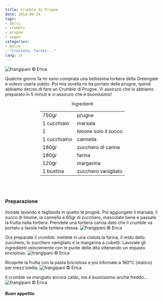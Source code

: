 ```yaml
---
title: Crumble di Prugne
date: 2014-08-24
tags:
- dolci
- crumble
- prugne
- vegan
categories:
- Dolce
- "Crostate, Tartes..."
lang: it
---
```

![](header.jpg "frangipani © Erica")

Qualche giorno fa mi sono comprata una bellissima tortiera della Greengate e volevo usarla subito. Poi mia sorella mi ha portato delle prugne, quindi abbiamo deciso di fare un Crumble di Prugne. Vi assicuro che lo abbiamo preparato in 5 minuti e vi assicuro che è buonissimo!


<div id="wrapper" style="text-align: center">
  <div id="yourdiv" style="display: inline-block;">
    <div class="ingredients">
      <div class="ingredients-title">Ingredienti</div>
      <table>
        <tbody>
          <tr>
            <td>750gr</td>
            <td>prugne</td>
          </tr>
          <tr>
            <td>1 cucchiaio</td>
            <td>marsala</td>
          </tr>
          <tr>
            <td>1</td>
            <td>limone solo il succo</td>
          </tr>
          <tr>
            <td>1 cucchiaino</td>
            <td>cannella</td>
          </tr>
          <tr>
            <td>180gr</td>
            <td>zucchero di canna</td>
          </tr>
          <tr>
            <td>180gr</td>
            <td>farina</td>
          </tr>
          <tr>
            <td>120gr</td>
            <td>margarina</td>
          </tr>
          <tr>
            <td>1 bustina</td>
            <td>zucchero vanigliato</td>
          </tr>
        </tbody>
      </table>
      <br></br>
    </div>
  </div>
</div>


<h3>
  <font color="grey">
    <i class="fa fa-cogs"></i>
  </font> Preparazione
</h3>

Iniziate lavando e tagliando in quatto le prugne. Poi aggiungete il marsala, il succo di limone, la cannella e 60gr di zucchero, mescolate bene e passate la frutta nella tortiera. Prendete una tortiera carina dato che il crumble va portato a tavola nella tortiera stessa.
![](prugne.jpg "frangipani © Erica")

Ora preparate il crumble: mettete in una ciotola la farina, il resto dello zucchero, lo zucchero vanigliato e la margarina a cubetti. Lavorate gli ingredienti velocemente con le punte delle dita ottenendo un impasto bricioloso.
![](crumble.jpg "frangipani © Erica")

Ricoprite la frutta con la pasta briciolosa e poi infornate a 180°C (statico) per mezz'oretta.
![](teglia.jpg "frangipani © Erica")

Il crumble va mangiato ancora caldo, ma è buonissimo anche freddo...
![](risultato.jpg "frangipani © Erica")



<h4>Buon appetito
  <font color="red">
    <i class="fa fa-smile-o"></i>
  </font>
</h4>